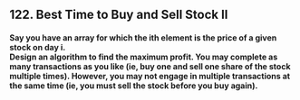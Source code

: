 ## 122. Best Time to Buy and Sell Stock II
#### Say you have an array for which the ith element is the price of a given stock on day i.<br>Design an algorithm to find the maximum profit. You may complete as many transactions as you like (ie, buy one and sell one share of the stock multiple times). However, you may not engage in multiple transactions at the same time (ie, you must sell the stock before you buy again).
